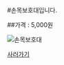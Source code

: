 #손목보호대입니다.

##가격 : 5,000원

![손목보호대](http://postfiles8.naver.net/20150530_199/ioio9961_1432975755938U8wNv_JPEG/%BE%C7%BC%BC%BB%E7%B8%AE2.jpg?type=w3/)

[사러가기](http://www.badmintonmarket.co.kr/front/productdetail.php?productcode=052002001003000001/)
